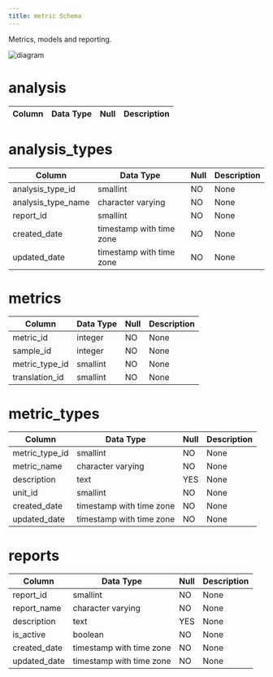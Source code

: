 ```yaml
---
title: metric Schema
---
```


Metrics, models and reporting.

![diagram](https://docs.google.com/drawings/d/e/2PACX-1vTrvMsqMQd2LTcCZpdaBQbuSBmev_PfFRRjv0Rsd7IvBXUNSvBaqpGVhVaAqZjm-BQpDuBGP1leq9Pc/pub?w=1087&h=619)

# analysis

|Column|Data Type|Null|Description|
|---|---|---|---|

# analysis_types

|Column|Data Type|Null|Description|
|---|---|---|---|
|analysis_type_id|smallint|NO|None|
|analysis_type_name|character varying|NO|None|
|report_id|smallint|NO|None|
|created_date|timestamp with time zone|NO|None|
|updated_date|timestamp with time zone|NO|None|

# metrics

|Column|Data Type|Null|Description|
|---|---|---|---|
|metric_id|integer|NO|None|
|sample_id|integer|NO|None|
|metric_type_id|smallint|NO|None|
|translation_id|smallint|NO|None|

# metric_types

|Column|Data Type|Null|Description|
|---|---|---|---|
|metric_type_id|smallint|NO|None|
|metric_name|character varying|NO|None|
|description|text|YES|None|
|unit_id|smallint|NO|None|
|created_date|timestamp with time zone|NO|None|
|updated_date|timestamp with time zone|NO|None|

# reports

|Column|Data Type|Null|Description|
|---|---|---|---|
|report_id|smallint|NO|None|
|report_name|character varying|NO|None|
|description|text|YES|None|
|is_active|boolean|NO|None|
|created_date|timestamp with time zone|NO|None|
|updated_date|timestamp with time zone|NO|None|
